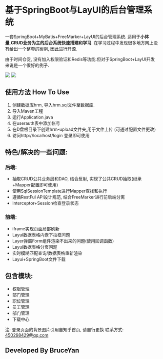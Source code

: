 # 基于SpringBoot与LayUI的后台管理系统
一套SpringBoot+MyBatis+FreeMarker+LayUI的后台管理系统.
适用于**小体量,CRUD业务为主的后台系统快速搭建和学习**. 
在学习过程中发现很多地方网上没有给出一个整套的案例, 因此进行开源.

由于时间仓促, 没有加入权限验证和Redis等功能.但对于SpringBoot+LayUI开发来说是一个很好的例子.

![](https://note.youdao.com/yws/public/resource/58918c59a59ab57824426ac85e456ea7/xmlnote/007965B6D0714609B17C891FB951CB05/4938)
![](https://note.youdao.com/yws/public/resource/58918c59a59ab57824426ac85e456ea7/xmlnote/F96F700BCBB5484E9C91AD0D4EC6BB65/4937)
## 使用方法 How To Use
1. 创建数据库hrm, 导入hrm.sql文件至数据库.
2. 导入Maven工程
3. 运行Application.java
4. 在userauth表中添加帐号
5. 在D盘根目录下创建hrm-upload文件夹,用于文件上传 (可通过配置文件更改)
5. 访问http://localhost/login 登录即可使用

## 特色/解决的一些问题:
### 后端:
- 抽取CRUD公共业务层和DAO, 结合反射, 实现了公共CRUD抽取(继承+Mapper配置即可使用)
- 使用SqlSessionTemplate进行Mapper查找和执行
- 遵循RestFul API设计规范, 结合FreeMarker进行前后端分离
- Interceptor+Session检查登录状态

### 前端:
- iframe实现页面局部刷新
- Layui数据表格内嵌下拉框问题
- Layer弹窗Form组件渲染不出来的问题(使用回调函数)
- Layui数据表格分页问题
- 实时模糊匹配查询/数据表格重新渲染
- Layui+SpringBoot文件下载

## 包含模块:
- 权限管理
- 部门管理
- 职位管理
- 员工管理
- 部门管理
- 下载中心

注: 登录页面的背景图片引用自知乎首页, 请自行更换
联系方式: 450298429@qq.com
## Developed By BruceYan
